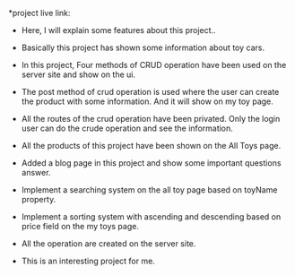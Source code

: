 *project live link: 

* Here, I will explain some features about this project..

* Basically this project has shown some information about toy cars.
* In this project, Four methods of CRUD operation have been used on the server site and show on the ui. 
* The post method of crud operation is used where the user can create the product with some information. And it will show on my toy page.
* All the routes of the crud operation have been privated. Only the login user can do the crude operation and see the information.
* All the products of this project have been shown on the All Toys page.
* Added a blog page in this project and show some important questions answer.
* Implement a searching system on the all toy page based on toyName property.
* Implement a sorting system with ascending and descending based on price field on the my toys page.
* All the operation are created on the server site.
* This is an interesting project for me. 